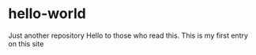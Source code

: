 # hello-world
Just another repository
Hello to those who read this.
This is my first entry on this site

